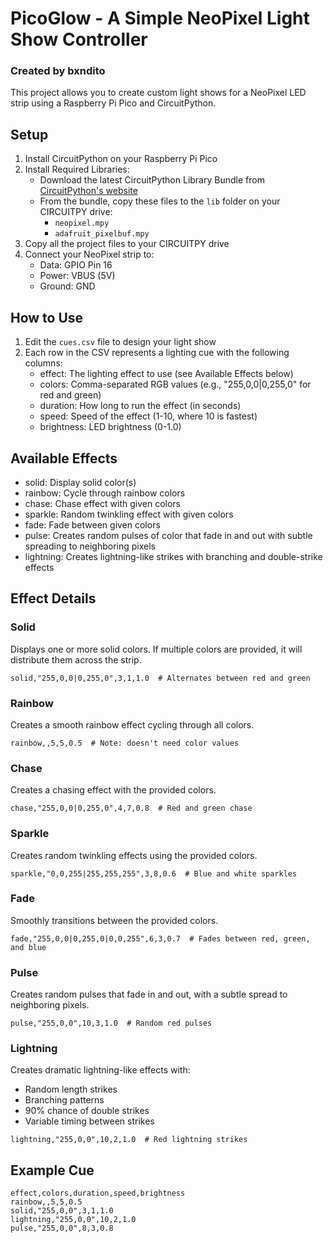 # PicoGlow - A Simple NeoPixel Light Show Controller
### Created by bxndito

This project allows you to create custom light shows for a NeoPixel LED strip using a Raspberry Pi Pico and CircuitPython.

## Setup
1. Install CircuitPython on your Raspberry Pi Pico
2. Install Required Libraries:
   - Download the latest CircuitPython Library Bundle from [CircuitPython's website](https://circuitpython.org/libraries)
   - From the bundle, copy these files to the `lib` folder on your CIRCUITPY drive:
     - `neopixel.mpy`
     - `adafruit_pixelbuf.mpy`
3. Copy all the project files to your CIRCUITPY drive
4. Connect your NeoPixel strip to:
   - Data: GPIO Pin 16
   - Power: VBUS (5V)
   - Ground: GND

## How to Use
1. Edit the `cues.csv` file to design your light show
2. Each row in the CSV represents a lighting cue with the following columns:
   - effect: The lighting effect to use (see Available Effects below)
   - colors: Comma-separated RGB values (e.g., "255,0,0|0,255,0" for red and green)
   - duration: How long to run the effect (in seconds)
   - speed: Speed of the effect (1-10, where 10 is fastest)
   - brightness: LED brightness (0-1.0)

## Available Effects
- solid: Display solid color(s)
- rainbow: Cycle through rainbow colors
- chase: Chase effect with given colors
- sparkle: Random twinkling effect with given colors
- fade: Fade between given colors
- pulse: Creates random pulses of color that fade in and out with subtle spreading to neighboring pixels
- lightning: Creates lightning-like strikes with branching and double-strike effects

## Effect Details

### Solid
Displays one or more solid colors. If multiple colors are provided, it will distribute them across the strip.
```csv
solid,"255,0,0|0,255,0",3,1,1.0  # Alternates between red and green
```

### Rainbow
Creates a smooth rainbow effect cycling through all colors.
```csv
rainbow,,5,5,0.5  # Note: doesn't need color values
```

### Chase
Creates a chasing effect with the provided colors.
```csv
chase,"255,0,0|0,255,0",4,7,0.8  # Red and green chase
```

### Sparkle
Creates random twinkling effects using the provided colors.
```csv
sparkle,"0,0,255|255,255,255",3,8,0.6  # Blue and white sparkles
```

### Fade
Smoothly transitions between the provided colors.
```csv
fade,"255,0,0|0,255,0|0,0,255",6,3,0.7  # Fades between red, green, and blue
```

### Pulse
Creates random pulses that fade in and out, with a subtle spread to neighboring pixels.
```csv
pulse,"255,0,0",10,3,1.0  # Random red pulses
```

### Lightning
Creates dramatic lightning-like effects with:
- Random length strikes
- Branching patterns
- 90% chance of double strikes
- Variable timing between strikes
```csv
lightning,"255,0,0",10,2,1.0  # Red lightning strikes
```

## Example Cue
```csv
effect,colors,duration,speed,brightness
rainbow,,5,5,0.5
solid,"255,0,0",3,1,1.0
lightning,"255,0,0",10,2,1.0
pulse,"255,0,0",8,3,0.8
```

